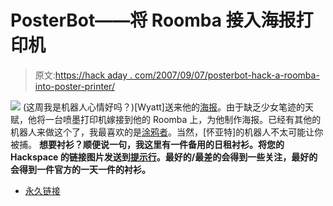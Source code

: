 # PosterBot——将 Roomba 接入海报打印机

> 原文:[https://hack aday . com/2007/09/07/posterbot-hack-a-roomba-into-poster-printer/](https://hackaday.com/2007/09/07/posterbot-hack-a-roomba-into-poster-printer/)

![](../Images/25ec3c8b1400adb3ea5e8cf2cebc7805.png)
(这周我是机器人心情好吗？)[Wyatt]送来他的[海报](http://www.instructables.com/id/EM9RWKMF5Y3YTS2/)。由于缺乏少女笔迹的天赋，他将一台喷墨打印机嫁接到他的 Roomba 上，为他制作海报。已经有其他的机器人来做这个了，我最喜欢的是[涂鸦者](http://www.appliedautonomy.com/gw.html)。当然，[怀亚特]的机器人不太可能让你被捕。
 **想要衬衫？顺便说一句，我这里有一件备用的日租衬衫。将您的 Hackspace 的链接图片发送到[提示行](http://hackaday.com/tips)。最好的/最差的会得到一些关注，最好的会得到一件官方的一天一件的衬衫。**

*   [永久链接](http://www.instructables.com/id/EM9RWKMF5Y3YTS2/?ALLSTEPS)
